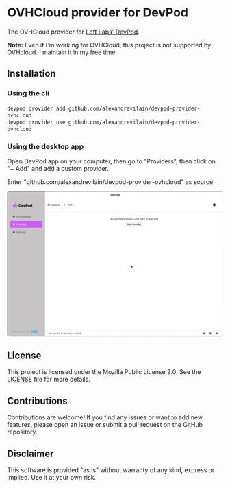 # OVHCloud provider for DevPod

The OVHCloud provider for [Loft Labs' DevPod](https://github.com/loft-sh/devpod).

**Note:** Even if I'm working for OVHCloud, this project is not supported by OVHcloud. I maintain it in my free time.

## Installation

### Using the cli

```
devpod provider add github.com/alexandrevilain/devpod-provider-ovhcloud
devpod provider use github.com/alexandrevilain/devpod-provider-ovhcloud
```

### Using the desktop app

Open DevPod app on your computer, then go to "Providers", then click on "+ Add" and add a custom provider.

Enter "github.com/alexandrevilain/devpod-provider-ovhcloud" as source:

![Screencast demo](./assets/desktop-demo.gif)

## License

This project is licensed under the Mozilla Public License 2.0. See the [LICENSE](./LICENSE) file for more details.

## Contributions

Contributions are welcome! If you find any issues or want to add new features, please open an issue or submit a pull request on the GitHub repository.

## Disclaimer

This software is provided "as is" without warranty of any kind, express or implied. Use it at your own risk.

